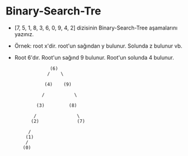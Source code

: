 # Binary-Search-Tre

+ [7, 5, 1, 8, 3, 6, 0, 9, 4, 2] dizisinin Binary-Search-Tree aşamalarını yazınız. 

+ Örnek: root x'dir. root'un sağından y bulunur. Solunda z bulunur vb.


+ Root 6'dır. Root'un sağınd 9 bulunur. Root'un solunda 4 bulunur.  

                   (6)
                  /    \
                  
                 (4)    (9)
                 
                /           \
                
              (3)         (8)
                                            
             /               \
            (2)              (7)
                              
           /
          (1)                
          /
         (0) 
             
                   
